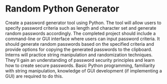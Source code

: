 # Random Python Generator
Create a password generator tool using Python. The tool will allow users to specify
password criteria such as length and character set and generate random passwords
accordingly. The completed project should include a command-line or GUI interface
where users can input password criteria. It should generate random passwords based on
the specified criteria and provide options for copying the generated passwords to the
clipboard. Interns will practice string manipulation and randomization techniques. They'll
gain an understanding of password security principles and learn how to create secure
passwords. Basic Python programming, familiarity with string manipulation, knowledge of
GUI development (if implementing a GUI) are required to do this.
